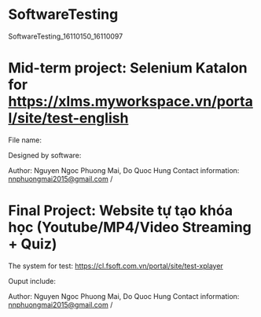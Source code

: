 # SoftwareTesting
SoftwareTesting_16110150_16110097

# Mid-term project: Selenium Katalon for https://xlms.myworkspace.vn/portal/site/test-english
File name:


Designed by software:


Author: Nguyen Ngoc Phuong Mai, Do Quoc Hung
Contact information: nnphuongmai2015@gmail.com / 

# Final Project: Website tự tạo khóa học (Youtube/MP4/Video Streaming + Quiz)
The system for test: https://cl.fsoft.com.vn/portal/site/test-xplayer

Ouput include:


Author: Nguyen Ngoc Phuong Mai, Do Quoc Hung
Contact information: nnphuongmai2015@gmail.com / 
